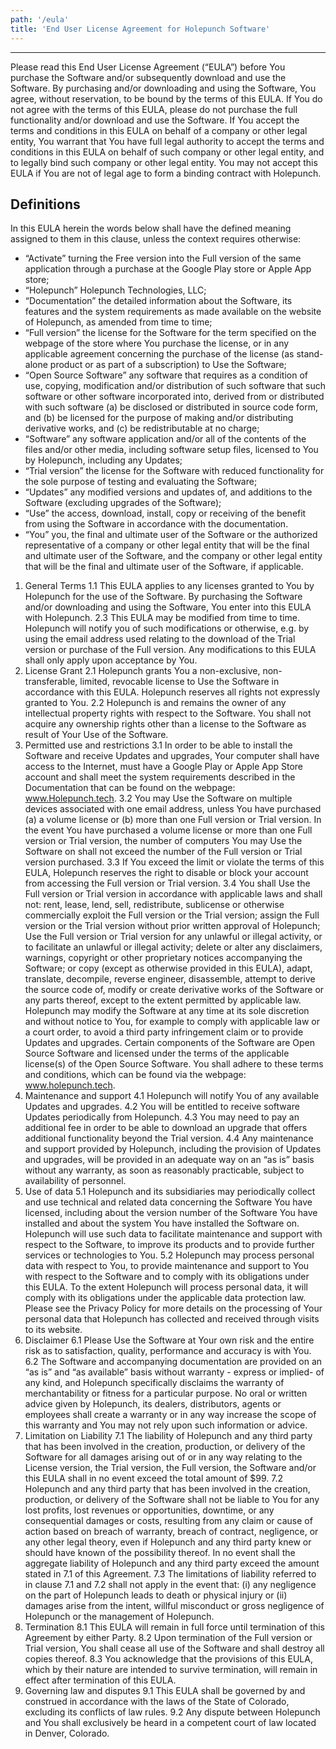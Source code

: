 ```yaml
---
path: '/eula'
title: 'End User License Agreement for Holepunch Software'
---
```


---

Please read this End User License Agreement (“EULA”) before You purchase the Software and/or subsequently download and use the Software.
By purchasing and/or downloading and using the Software, You agree, without reservation, to be bound by the terms of this EULA. If You do not agree with the terms of this EULA, please do not purchase the full functionality and/or download and use the Software.
If You accept the terms and conditions in this EULA on behalf of a company or other legal entity, You warrant that You have full legal authority to accept the terms and conditions in this EULA on behalf of such company or other legal entity, and to legally bind such company or other legal entity.
You may not accept this EULA if You are not of legal age to form a binding contract with Holepunch.

## Definitions

In this EULA herein the words below shall have the defined meaning assigned to them in this clause, unless the context requires otherwise:

- “Activate” turning the Free version into the Full version of the same application through a purchase at the Google Play store or Apple App store;
- “Holepunch” Holepunch Technologies, LLC;
- “Documentation” the detailed information about the Software, its features and the system requirements as made available on the website of Holepunch, as amended from time to time;
- “Full version” the license for the Software for the term specified on the webpage of the store where You purchase the license, or in any applicable agreement concerning the purchase of the license (as stand-alone product or as part of a subscription) to Use the Software;
- “Open Source Software” any software that requires as a condition of use, copying, modification and/or distribution of such software that such software or other software incorporated into, derived from or distributed with such software (a) be disclosed or distributed in source code form, and (b) be licensed for the purpose of making and/or distributing derivative works, and (c) be redistributable at no charge;
- “Software” any software application and/or all of the contents of the files and/or other media, including software setup files, licensed to You by Holepunch, including any Updates;
- “Trial version” the license for the Software with reduced functionality for the sole purpose of testing and evaluating the Software;
- “Updates” any modified versions and updates of, and additions to the Software (excluding upgrades of the Software);
- “Use” the access, download, install, copy or receiving of the benefit from using the Software in accordance with the documentation.
- “You” you, the final and ultimate user of the Software or the authorized representative of a company or other legal entity that will be the final and ultimate user of the Software, and the company or other legal entity that will be the final and ultimate user of the Software, if applicable.

1. General Terms
   1.1 This EULA applies to any licenses granted to You by Holepunch for the use of the Software.
   By purchasing the Software and/or downloading and using the Software, You enter into this EULA with Holepunch.
   2.3 This EULA may be modified from time to time. Holepunch will notify you of such modifications or otherwise, e.g. by using the email address used relating to the download of the Trial version or purchase of the Full version. Any modifications to this EULA shall only apply upon acceptance by You.
2. License Grant
   2.1 Holepunch grants You a non-exclusive, non-transferable, limited, revocable license to Use the Software in accordance with this EULA. Holepunch reserves all rights not expressly granted to You.
   2.2 Holepunch is and remains the owner of any intellectual property rights with respect to the Software. You shall not acquire any ownership rights other than a license to the Software as result of Your Use of the Software.
3. Permitted use and restrictions
   3.1 In order to be able to install the Software and receive Updates and upgrades, Your computer shall have access to the Internet, must have a Google Play or Apple App Store account and shall meet the system requirements described in the Documentation that can be found on the webpage: www.Holepunch.tech.
   3.2 You may Use the Software on multiple devices associated with one email address, unless You have purchased (a) a volume license or (b) more than one Full version or Trial version. In the event You have purchased a volume license or more than one Full version or Trial version, the number of computers You may Use the Software on shall not exceed the number of the Full version or Trial version purchased.
   3.3 If You exceed the limit or violate the terms of this EULA, Holepunch reserves the right to disable or block your account from accessing the Full version or Trial version.
   3.4 You shall Use the Full version or Trial version in accordance with applicable laws and shall not:
   rent, lease, lend, sell, redistribute, sublicense or otherwise commercially exploit the Full version or the Trial version;
   assign the Full version or the Trial version without prior written approval of Holepunch;
   Use the Full version or Trial version for any unlawful or illegal activity, or to facilitate an unlawful or illegal activity;
   delete or alter any disclaimers, warnings, copyright or other proprietary notices accompanying the Software; or
   copy (except as otherwise provided in this EULA), adapt, translate, decompile, reverse engineer, disassemble, attempt to derive the source code of, modify or create derivative works of the Software or any parts thereof, except to the extent permitted by applicable law.
   Holepunch may modify the Software at any time at its sole discretion and without notice to You, for example to comply with applicable law or a court order, to avoid a third party infringement claim or to provide Updates and upgrades.
   Certain components of the Software are Open Source Software and licensed under the terms of the applicable license(s) of the Open Source Software. You shall adhere to these terms and conditions, which can be found via the webpage: www.holepunch.tech.
4. Maintenance and support
   4.1 Holepunch will notify You of any available Updates and upgrades.
   4.2 You will be entitled to receive software Updates periodically from Holepunch.
   4.3 You may need to pay an additional fee in order to be able to download an upgrade that offers additional functionality beyond the Trial version.
   4.4 Any maintenance and support provided by Holepunch, including the provision of Updates and upgrades, will be provided in an adequate way on an “as is” basis without any warranty, as soon as reasonably practicable, subject to availability of personnel.
5. Use of data
   5.1 Holepunch and its subsidiaries may periodically collect and use technical and related data concerning the Software You have licensed, including about the version number of the Software You have installed and about the system You have installed the Software on. Holepunch will use such data to facilitate maintenance and support with respect to the Software, to improve its products and to provide further services or technologies to You.
   5.2 Holepunch may process personal data with respect to You, to provide maintenance and support to You with respect to the Software and to comply with its obligations under this EULA. To the extent Holepunch will process personal data, it will comply with its obligations under the applicable data protection law. Please see the Privacy Policy for more details on the processing of Your personal data that Holepunch has collected and received through visits to its website.
6. Disclaimer
   6.1 Please Use the Software at Your own risk and the entire risk as to satisfaction, quality, performance and accuracy is with You.
   6.2 The Software and accompanying documentation are provided on an “as is” and “as available” basis without warranty - express or implied- of any kind, and Holepunch specifically disclaims the warranty of merchantability or fitness for a particular purpose. No oral or written advice given by Holepunch, its dealers, distributors, agents or employees shall create a warranty or in any way increase the scope of this warranty and You may not rely upon such information or advice.
7. Limitation on Liability
   7.1 The liability of Holepunch and any third party that has been involved in the creation, production, or delivery of the Software for all damages arising out of or in any way relating to the License version, the Trial version, the Full version, the Software and/or this EULA shall in no event exceed the total amount of \$99.
   7.2 Holepunch and any third party that has been involved in the creation, production, or delivery of the Software shall not be liable to You for any lost profits, lost revenues or opportunities, downtime, or any consequential damages or costs, resulting from any claim or cause of action based on breach of warranty, breach of contract, negligence, or any other legal theory, even if Holepunch and any third party knew or should have known of the possibility thereof. In no event shall the aggregate liability of Holepunch and any third party exceed the amount stated in 7.1 of this Agreement.
   7.3 The limitations of liability referred to in clause 7.1 and 7.2 shall not apply in the event that: (i) any negligence on the part of Holepunch leads to death or physical injury or (ii) damages arise from the intent, willful misconduct or gross negligence of Holepunch or the management of Holepunch.
8. Termination
   8.1 This EULA will remain in full force until termination of this Agreement by either Party.
   8.2 Upon termination of the Full version or Trial version, You shall cease all use of the Software and shall destroy all copies thereof.
   8.3 You acknowledge that the provisions of this EULA, which by their nature are intended to survive termination, will remain in effect after termination of this EULA.
9. Governing law and disputes
   9.1 This EULA shall be governed by and construed in accordance with the laws of the State of Colorado, excluding its conflicts of law rules.
   9.2 Any dispute between Holepunch and You shall exclusively be heard in a competent court of law located in Denver, Colorado.
